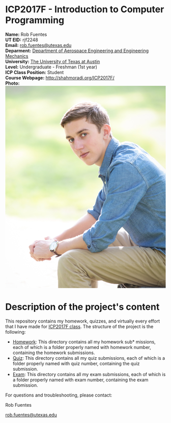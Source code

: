 # ICP2017F - Introduction to Computer Programming

__Name:__ Rob Fuentes  
__UT EID:__ rjf2248  
__Email:__ rob.fuentes@utexas.edu  
__Deparment:__ [Department of Aerospace Engineering and Engineering Mechanics](http://ae.utexas.edu)  
__University:__ [The University of Texas at Austin](http://utexas.edu)  
__Level:__ Undergraduate - Freshman (1st year)  
__ICP Class Position:__ Student  
__Course Webpage:__ http://shahmoradi.org/ICP2017F/  
__Photo:__ ![me](https://github.com/RobFuentes99/ICP2017F/blob/master/Pic%20of%20ME.jpg) 
# Description of the project's content

This repository contains my homework, quizzes, and virtually every effort that I have made for [ICP2017F class](http://www.shahmoradi.org/ICP2017F/).  The structure of the project is the following:  
* [Homework](./hw/):
This directory contains all my homework sub* missions, each of which is a folder properly named with homework number, containing the homework submissions.
* [Quiz](./quiz/):
This directory contains all my quiz submissions, each of which is a folder properly named with quiz number, containing the quiz submission.
* [Exam](./exam/):
This directory contains all my exam submissions, each of which is a folder properly named with exam number, containing the exam submission.


For questions and troubleshooting, please contact:

Rob Fuentes

rob.fuentes@utexas.edu
